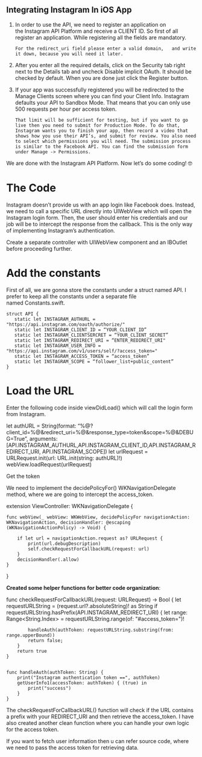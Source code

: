 ## Integrating Instagram In iOS App 

1. In order to use the API, we need to register an application on the Instagram API Platform and receive a CLIENT ID. So first of all register an application. While registering all the fields are mandatory.

       For the redirect_uri field please enter a valid domain,   and write it down, because you will need it later.

2. After you enter all the required details, click on the Security tab right next to the Details tab and uncheck Disable implicit OAuth. It should be checked by default. When you are done just click the Register button.

3. If your app was successfully registered you will be redirected to the Manage Clients screen where you can find your Client Info. Instagram defaults your API to Sandbox Mode. That means that you can only use 500 requests per hour per access token.    

       That limit will be sufficient for testing, but if you want to go live then you need to submit for Production Mode. To do that, Instagram wants you to finish your app, then record a video that shows how you use their API’s, and submit for review. You also need to select which permissions you will need. The submission process is similar to the Facebook API. You can find the submission form under Manage -> Permissions.

We are done with the Instagram API Platform. Now let’s do some coding! 🤓

# The Code

Instagram doesn’t provide us with an app login like Facebook does. Instead, we need to call a specific URL directly into UIWebView which will open the Instagram login form. Then, the user should enter his credentials and our job will be to intercept the response from the callback. This is the only way of implementing Instagram’s authentication.

 Create a separate controller with UIWebView component and an IBOutlet before proceeding further.

# Add the constants

First of all, we are gonna store the constants under a struct named API. I prefer to keep all the constants under a separate file named Constants.swift.

    struct API {
       static let INSTAGRAM_AUTHURL = "https://api.instagram.com/oauth/authorize/"
       static let INSTAGRAM_CLIENT_ID = “YOUR_CLIENT_ID”
       static let INSTAGRAM_CLIENTSERCRET = “YOUR_CLIENT_SECRET”
       static let INSTAGRAM_REDIRECT_URI = “ENTER_REDIRECT_URI"
       static let INSTAGRAM_USER_INFO = "https://api.instagram.com/v1/users/self/?access_token="
       static let INSTAGRAM_ACCESS_TOKEN = “access_token”
       static let INSTAGRAM_SCOPE = “follower_list+public_content”
    }

# Load the URL

Enter the following code inside viewDidLoad() which will call the login form from Instagram.

let authURL = String(format: “%@?client_id=%@&redirect_uri=%@&response_type=token&scope=%@&DEBUG=True”, arguments: [API.INSTAGRAM_AUTHURL,API.INSTAGRAM_CLIENT_ID,API.INSTAGRAM_REDIRECT_URI, API.INSTAGRAM_SCOPE])
let urlRequest = URLRequest.init(url: URL.init(string: authURL)!)
webView.loadRequest(urlRequest)

Get the token

We need to implement the decidePolicyFor() WKNavigationDelegate method, where we are going to intercept the access_token.

extension ViewController: WKNavigationDelegate {
   
    func webView(_ webView: WKWebView, decidePolicyFor navigationAction: WKNavigationAction, decisionHandler: @escaping (WKNavigationActionPolicy) -> Void) {
        
        if let url = navigationAction.request as? URLRequest {
            print(url.debugDescription)
            self.checkRequestForCallbackURL(request: url)
        }
        decisionHandler(.allow)
    }
}

**Created some helper functions for better code organization**:

func checkRequestForCallbackURL(request: URLRequest) -> Bool {
        let requestURLString = (request.url?.absoluteString)! as String
        if requestURLString.hasPrefix(API.INSTAGRAM_REDIRECT_URI) {
            let range: Range<String.Index> = requestURLString.range(of: "#access_token=")!
            
            handleAuth(authToken: requestURLString.substring(from: range.upperBound))
            return false;
        }
        return true
    }
    

    func handleAuth(authToken: String) {
        print("Instagram authentication token ==", authToken)
        getUserInfo1(accessToken: authToken) { (true) in
            print("success")
        }
    }

The checkRequestForCallbackURL() function will check if the URL contains a prefix with your REDIRECT_URI and then retrieve the access_token. I have also created another clean function where you can handle your own logic for the access token.

If you want to fetch user information then u can refer source code, where we need to pass the access token for retrieving data.
